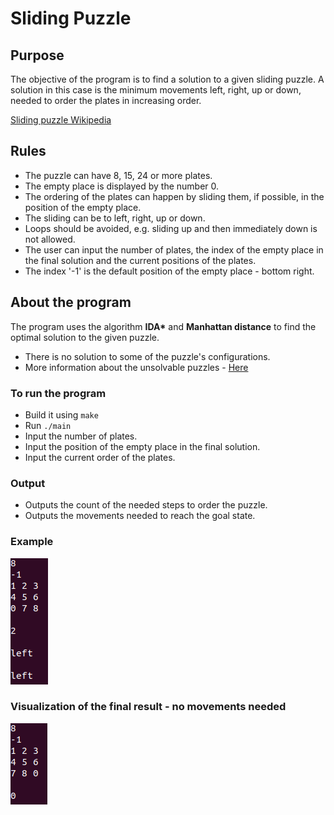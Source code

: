 # Sliding Puzzle
## Purpose
The objective of the program is to find a solution to a given sliding puzzle. A solution in this case is the minimum movements left, right, up or down, needed to order the plates in increasing order.

[Sliding puzzle Wikipedia](https://en.wikipedia.org/wiki/Sliding_puzzle)

## Rules
- The puzzle can have 8, 15, 24 or more plates.
- The empty place is displayed by the number 0.
- The ordering of the plates can happen by sliding them, if possible, in the position of the empty place.
- The sliding can be to left, right, up or down.
- Loops should be avoided, e.g. sliding up and then immediately down is not allowed.
- The user can input the number of plates, the index of the empty place in the final solution and the current positions of the plates.
- The index '-1' is the default position of the empty place - bottom right.

## About the program
The program uses the algorithm **IDA\*** and **Manhattan distance** to find the optimal solution to the given puzzle.

- There is no solution to some of the puzzle's configurations.
- More information about the unsolvable puzzles - [Here](https://www.cs.princeton.edu/courses/archive/spring18/cos226/assignments/8puzzle/index.html)

### To run the program
- Build it using `make`
- Run `./main`
- Input the number of plates.
- Input the position of the empty place in the final solution.
- Input the current order of the plates.

### Output
- Outputs the count of the needed steps to order the puzzle.
- Outputs the movements needed to reach the goal state.

### Example
![Example](https://github.com/luntropy/sliding-puzzle/blob/main/images/example-puzzle-3x3.png)

### Visualization of the final result - no movements needed
![Example-solution-visualization](https://github.com/luntropy/sliding-puzzle/blob/main/images/example-puzzle-3x3-no-movements.png)
